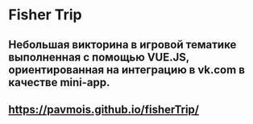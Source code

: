 # Fisher Trip
## Небольшая викторина в игровой тематике выполненная с помощью VUE.JS, ориентированная на интеграцию в vk.com в качестве mini-app.

## https://pavmois.github.io/fisherTrip/
